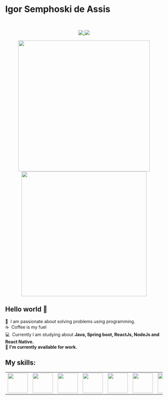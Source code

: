 # Igor Semphoski de Assis

<br/>
<p align="center">
  <a href="https://www.linkedin.com/in/igor-semphoski-de-assis-2a9b3618a/">
    <img src="https://img.shields.io/badge/-Igor_Semphoski_de_Assis-blue?style=flat-square&logo=Linkedin&logoColor=white&link=https://www.linkedin.com/in/igor-semphoski-de-assis-2a9b3618a/" />
  </a>
  <a>
    <img src="https://img.shields.io/badge/-igorsemphoski@gmail.com-c14438?style=flat-square&logo=Gmail&logoColor=white&link=mailto:igorsemphoski@gmail.com" />
  </a>
</p>

<p align="center">
<a href="https://github.com/anuraghazra/github-readme-stats">
  <img width="420" align="center" src="https://github-readme-stats.vercel.app/api?username=IgorSAssis&count_private=true&show_icons=true&theme=tokyonight&custom_title=Github%20Status" />
</a>
<a href="https://github.com/anuraghazra/convoychat">
  <img width="400" align="center" src="https://github-readme-stats.vercel.app/api/top-langs/?username=IgorSAssis&layout=compact&theme=tokyonight" />
</a>
</p>

## Hello world 👋

:space_invader: &nbsp;I am passionate about solving problems using programming.
 <br/>:coffee: &nbsp;Coffee is my fuel &nbsp;
 <br/>:computer: &nbsp;Currently I am studying about **Java, Spring boot, ReactJs, NodeJs and React Native.**
 <br/> :gem: **I'm currently available for work.**

  <h2>My skills: </h2>
<table>
  <tbody>
    <tr valign="top">
      <td width="100px" align="center">
        <img height="64px" src="https://cdn.svgporn.com/logos/javascript.svg">
      </td>
      <td width="100px" align="center">
        <img height="64px" src="https://cdn.svgporn.com/logos/typescript.svg">
      </td>
      <td width="100px" align="center">
        <img height="64px" src="https://cdn.svgporn.com/logos/html-5.svg">
      </td>
      <td width="100px" align="center">
        <img height="64px" src="https://cdn.svgporn.com/logos/css-3.svg">
      </td>
      <td width="100px" align="center">
        <img height="64px" src="https://cdn.svgporn.com/logos/react.svg">
      </td>
      <td width="100px" align="center">
        <img height="64px" src="https://cdn.svgporn.com/logos/mysql.svg">
      </td>
      <td width="100px" align="center">
        <img height="64px" src="https://cdn.svgporn.com/logos/java.svg">
     </td>
     <td width="100px" align="center">
        <img height="64px" src="https://cdn.svgporn.com/logos/nodejs.svg">
     </td>
    </tr>
  </tbody>
</table>
